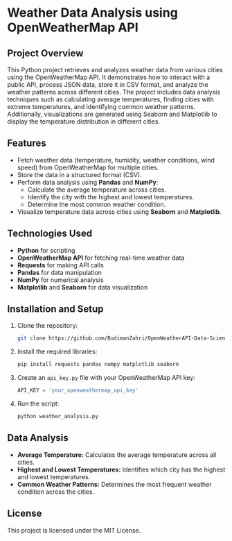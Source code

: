 # Weather Data Analysis using OpenWeatherMap API

## Project Overview

This Python project retrieves and analyzes weather data from various cities using the OpenWeatherMap API. It demonstrates how to interact with a public API, process JSON data, store it in CSV format, and analyze the weather patterns across different cities. The project includes data analysis techniques such as calculating average temperatures, finding cities with extreme temperatures, and identifying common weather patterns. Additionally, visualizations are generated using Seaborn and Matplotlib to display the temperature distribution in different cities.

## Features

- Fetch weather data (temperature, humidity, weather conditions, wind speed) from OpenWeatherMap for multiple cities.
- Store the data in a structured format (CSV).
- Perform data analysis using **Pandas** and **NumPy**:
  - Calculate the average temperature across cities.
  - Identify the city with the highest and lowest temperatures.
  - Determine the most common weather condition.
- Visualize temperature data across cities using **Seaborn** and **Matplotlib**.
  
## Technologies Used

- **Python** for scripting
- **OpenWeatherMap API** for fetching real-time weather data
- **Requests** for making API calls
- **Pandas** for data manipulation
- **NumPy** for numerical analysis
- **Matplotlib** and **Seaborn** for data visualization

## Installation and Setup

1. Clone the repository:
    ```bash
    git clone https://github.com/BudimanZahri/OpenWeatherAPI-Data-Science.git
    ```
2. Install the required libraries:
    ```bash
    pip install requests pandas numpy matplotlib seaborn
    ```
3. Create an `api_key.py` file with your OpenWeatherMap API key:
    ```python
    API_KEY = 'your_openweathermap_api_key'
    ```
4. Run the script:
    ```bash
    python weather_analysis.py
    ```

## Data Analysis

- **Average Temperature:** Calculates the average temperature across all cities.
- **Highest and Lowest Temperatures:** Identifies which city has the highest and lowest temperatures.
- **Common Weather Patterns:** Determines the most frequent weather condition across the cities.

## License

This project is licensed under the MIT License.
